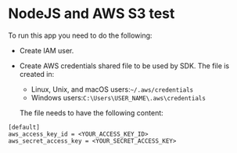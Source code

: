 # NodeJS and AWS S3 test

To run this app you need to do the following:
- Create IAM user.
- Create AWS credentials shared file to be used by SDK. The file is created in:
  * Linux, Unix, and macOS users:`~/.aws/credentials`    
  * Windows users:`C:\Users\USER_NAME\.aws\credentials`
  
  The file needs to have the following content:
```
[default]
aws_access_key_id = <YOUR_ACCESS_KEY_ID>
aws_secret_access_key = <YOUR_SECRET_ACCESS_KEY>
```